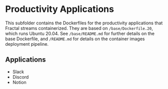 # Productivity Applications

This subfolder contains the Dockerfiles for the productivity applications that Fractal streams containerized. They are based on `/base/Dockerfile.20`, which runs Ubuntu 20.04. See `/base/README.md` for further details on the base Dockerfile, and `/README.md` for details on the container images deployment pipeline.

## Applications

-   Slack
-   Discord
-   Notion
